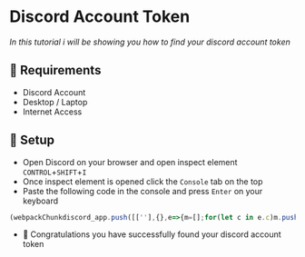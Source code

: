 # Discord Account Token
*In this tutorial i will be showing you how to find your discord account token*

## 📝 Requirements
* Discord Account
* Desktop / Laptop
* Internet Access

## 💪 Setup
* Open Discord on your browser and open inspect element `CONTROL`+`SHIFT`+`I`
* Once inspect element is opened click the `Console` tab on the top
* Paste the following code in the console and press `Enter` on your keyboard
```javascript
(webpackChunkdiscord_app.push([[''],{},e=>{m=[];for(let c in e.c)m.push(e.c[c])}]),m).find(m=>m?.exports?.default?.getToken!==void 0).exports.default.getToken()
```
* 🎉 Congratulations you have successfully found your discord account token
